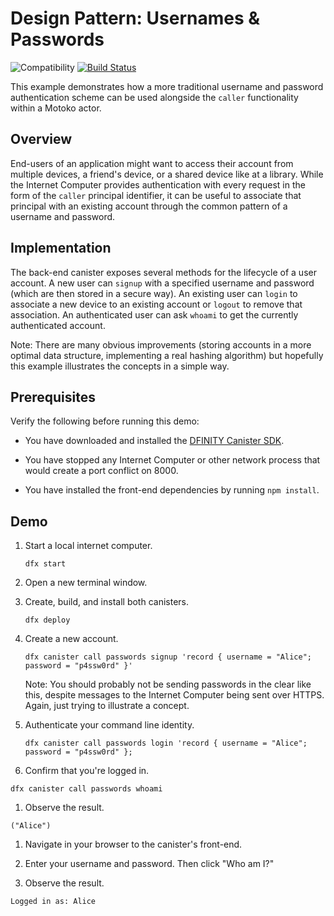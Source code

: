 # Design Pattern: Usernames & Passwords

![Compatibility](https://img.shields.io/badge/compatibility-0.6.24-blue)
[![Build Status](https://github.com/dfinity/examples/workflows/motoko-password-example/badge.svg)](https://github.com/dfinity/examples/actions?query=workflow%3Amotoko-password-example)

This example demonstrates how a more traditional username and password authentication scheme can be used alongside the `caller` functionality within a Motoko actor.

## Overview

End-users of an application might want to access their account from multiple devices, a friend's device, or a shared device like at a library. While the Internet Computer provides authentication with every request in the form of the `caller` principal identifier, it can be useful to associate that principal with an existing account through the common pattern of a username and password.

## Implementation

The back-end canister exposes several methods for the lifecycle of a user account. A new user can `signup` with a specified username and password (which are then stored in a secure way). An existing user can `login` to associate a new device to an existing account or `logout` to remove that association. An authenticated user can ask `whoami` to get the currently authenticated account.

Note: There are many obvious improvements (storing accounts in a more optimal data structure, implementing a real hashing algorithm) but hopefully this example illustrates the concepts in a simple way.

## Prerequisites

Verify the following before running this demo:

*  You have downloaded and installed the [DFINITY Canister
   SDK](https://sdk.dfinity.org).

*  You have stopped any Internet Computer or other network process that would
   create a port conflict on 8000.

*  You have installed the front-end dependencies by running `npm install`.

## Demo

1. Start a local internet computer.

   ```text
   dfx start
   ```

1. Open a new terminal window.

1. Create, build, and install both canisters.

   ```text
   dfx deploy
   ```

1. Create a new account.

   ```text
   dfx canister call passwords signup 'record { username = "Alice"; password = "p4ssw0rd" }'
   ```

   Note: You should probably not be sending passwords in the clear like this, despite messages to the Internet Computer being sent over HTTPS. Again, just trying to illustrate a concept.

1. Authenticate your command line identity.

   ```text
   dfx canister call passwords login 'record { username = "Alice"; password = "p4ssw0rd" };
   ```

1. Confirm that you're logged in.

  ```text
  dfx canister call passwords whoami
  ```

1. Observe the result.

  ```text
  ("Alice")
  ```

1. Navigate in your browser to the canister's front-end.

1. Enter your username and password. Then click "Who am I?"

1. Observe the result.

  ```text
  Logged in as: Alice
  ```

